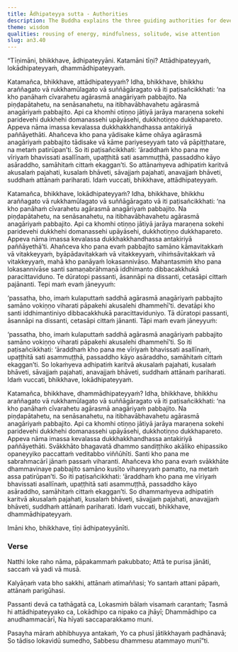 ```yaml
---
title: Ādhipateyya sutta - Authorities
description: The Buddha explains the three guiding authorities for developing wholesome qualities and maintaining purity - 1) Oneself, 2) world, and 3) Dhamma.
theme: wisdom
qualities: rousing of energy, mindfulness, solitude, wise attention
slug: an3.40
---
```


“Tīṇimāni, bhikkhave, ādhipateyyāni. Katamāni tīṇi? Attādhipateyyaṁ, lokādhipateyyaṁ, dhammādhipateyyaṁ.

Katamañca, bhikkhave, attādhipateyyaṁ? Idha, bhikkhave, bhikkhu araññagato vā rukkhamūlagato vā suññāgāragato vā iti paṭisañcikkhati: ‘na kho panāhaṁ cīvarahetu agārasmā anagāriyaṁ pabbajito. Na piṇḍapātahetu, na senāsanahetu, na itibhavābhavahetu agārasmā anagāriyaṁ pabbajito. Api ca khomhi otiṇṇo jātiyā jarāya maraṇena sokehi paridevehi dukkhehi domanassehi upāyāsehi, dukkhotiṇṇo dukkhapareto. Appeva nāma imassa kevalassa dukkhakkhandhassa antakiriyā paññāyethāti. Ahañceva kho pana yādisake kāme ohāya agārasmā anagāriyaṁ pabbajito tādisake vā kāme pariyeseyyaṁ tato vā pāpiṭṭhatare, na metaṁ patirūpan’ti. So iti paṭisañcikkhati: ‘āraddhaṁ kho pana me vīriyaṁ bhavissati asallīnaṁ, upaṭṭhitā sati asammuṭṭhā, passaddho kāyo asāraddho, samāhitaṁ cittaṁ ekaggan’ti. So attānaṁyeva adhipatiṁ karitvā akusalaṁ pajahati, kusalaṁ bhāveti, sāvajjaṁ pajahati, anavajjaṁ bhāveti, suddhaṁ attānaṁ pariharati. Idaṁ vuccati, bhikkhave, attādhipateyyaṁ.

Katamañca, bhikkhave, lokādhipateyyaṁ? Idha, bhikkhave, bhikkhu araññagato vā rukkhamūlagato vā suññāgāragato vā iti paṭisañcikkhati: ‘na kho panāhaṁ cīvarahetu agārasmā anagāriyaṁ pabbajito. Na piṇḍapātahetu, na senāsanahetu, na itibhavābhavahetu agārasmā anagāriyaṁ pabbajito. Api ca khomhi otiṇṇo jātiyā jarāya maraṇena sokehi paridevehi dukkhehi domanassehi upāyāsehi, dukkhotiṇṇo dukkhapareto. Appeva nāma imassa kevalassa dukkhakkhandhassa antakiriyā paññāyethā’ti. Ahañceva kho pana evaṁ pabbajito samāno kāmavitakkaṁ vā vitakkeyyaṁ, byāpādavitakkaṁ vā vitakkeyyaṁ, vihiṁsāvitakkaṁ vā vitakkeyyaṁ, mahā kho panāyaṁ lokasannivāso. Mahantasmiṁ kho pana lokasannivāse santi samaṇabrāhmaṇā iddhimanto dibbacakkhukā paracittaviduno. Te dūratopi passanti, āsannāpi na dissanti, cetasāpi cittaṁ pajānanti. Tepi maṁ evaṁ jāneyyuṁ:

‘passatha, bho, imaṁ kulaputtaṁ saddhā agārasmā anagāriyaṁ pabbajito samāno vokiṇṇo viharati pāpakehi akusalehi dhammehī’ti. devatāpi kho santi iddhimantiniyo dibbacakkhukā paracittaviduniyo. Tā dūratopi passanti, āsannāpi na dissanti, cetasāpi cittaṁ jānanti. Tāpi maṁ evaṁ jāneyyuṁ:

‘passatha, bho, imaṁ kulaputtaṁ saddhā agārasmā anagāriyaṁ pabbajito samāno vokiṇṇo viharati pāpakehi akusalehi dhammehī’ti. So iti paṭisañcikkhati: ‘āraddhaṁ kho pana me vīriyaṁ bhavissati asallīnaṁ, upaṭṭhitā sati asammuṭṭhā, passaddho kāyo asāraddho, samāhitaṁ cittaṁ ekaggan’ti. So lokaṁyeva adhipatiṁ karitvā akusalaṁ pajahati, kusalaṁ bhāveti, sāvajjaṁ pajahati, anavajjaṁ bhāveti, suddhaṁ attānaṁ pariharati. Idaṁ vuccati, bhikkhave, lokādhipateyyaṁ.

Katamañca, bhikkhave, dhammādhipateyyaṁ? Idha, bhikkhave, bhikkhu araññagato vā rukkhamūlagato vā suññāgāragato vā iti paṭisañcikkhati: ‘na kho panāhaṁ cīvarahetu agārasmā anagāriyaṁ pabbajito. Na piṇḍapātahetu, na senāsanahetu, na itibhavābhavahetu agārasmā anagāriyaṁ pabbajito. Api ca khomhi otiṇṇo jātiyā jarāya maraṇena sokehi paridevehi dukkhehi domanassehi upāyāsehi, dukkhotiṇṇo dukkhapareto. Appeva nāma imassa kevalassa dukkhakkhandhassa antakiriyā paññāyethāti. Svākkhāto bhagavatā dhammo sandiṭṭhiko akāliko ehipassiko opaneyyiko paccattaṁ veditabbo viññūhīti. Santi kho pana me sabrahmacārī jānaṁ passaṁ viharanti. Ahañceva kho pana evaṁ svākkhāte dhammavinaye pabbajito samāno kusīto vihareyyaṁ pamatto, na metaṁ assa patirūpan’ti. So iti paṭisañcikkhati: ‘āraddhaṁ kho pana me vīriyaṁ bhavissati asallīnaṁ, upaṭṭhitā sati asammuṭṭhā, passaddho kāyo asāraddho, samāhitaṁ cittaṁ ekaggan’ti. So dhammaṁyeva adhipatiṁ karitvā akusalaṁ pajahati, kusalaṁ bhāveti, sāvajjaṁ pajahati, anavajjaṁ bhāveti, suddhaṁ attānaṁ pariharati. Idaṁ vuccati, bhikkhave, dhammādhipateyyaṁ.

Imāni kho, bhikkhave, tīṇi ādhipateyyānīti.

### Verse

Natthi loke raho nāma,
pāpakammaṁ pakubbato;
Attā te purisa jānāti,
saccaṁ vā yadi vā musā.

Kalyāṇaṁ vata bho sakkhi,
attānaṁ atimaññasi;
Yo santaṁ attani pāpaṁ,
attānaṁ parigūhasi.

Passanti devā ca tathāgatā ca,
Lokasmiṁ bālaṁ visamaṁ carantaṁ;
Tasmā hi attādhipateyyako ca,
Lokādhipo ca nipako ca jhāyī;
Dhammādhipo ca anudhammacārī,
Na hīyati saccaparakkamo muni.

Pasayha māraṁ abhibhuyya antakaṁ,
Yo ca phusī jātikkhayaṁ padhānavā;
So tādiso lokavidū sumedho,
Sabbesu dhammesu atammayo munī”ti.
